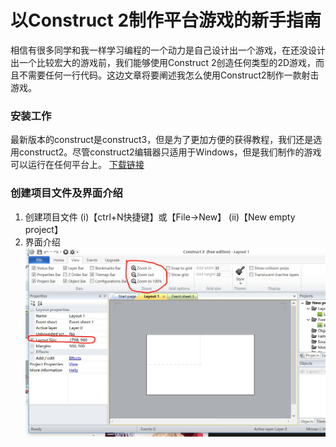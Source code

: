 # 以Construct 2制作平台游戏的新手指南
相信有很多同学和我一样学习编程的一个动力是自己设计出一个游戏，在还没设计出一个比较宏大的游戏前，我们能够使用Construct 2创造任何类型的2D游戏，而且不需要任何一行代码。这边文章将要阐述我怎么使用Construct2制作一款射击游戏。

### 安装工作
最新版本的construct是construct3，但是为了更加方便的获得教程，我们还是选用construct2。尽管construct2编辑器只适用于Windows，但是我们制作的游戏可以运行在任何平台上。
[下载链接](https://i01piccdn.sogoucdn.com/faaa05f9eea28625https://i01piccdn.sogoucdn.com/faaa05f9eea28625)

### 创建项目文件及界面介绍
1. 创建项目文件
(i)【ctrl+N快捷键】或【File->New】 
(ii)【New empty project】
2. 界面介绍
![场景](./图片1.jpg)